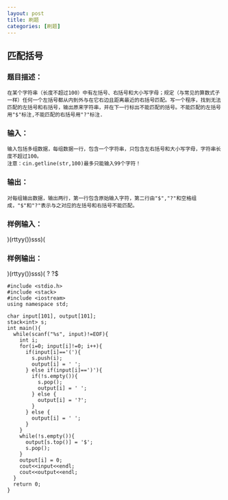 ```yaml
---
layout: post
title: 刷题
categories: [刷题]
---
```


## 匹配括号
### 题目描述：
    在某个字符串（长度不超过100）中有左括号、右括号和大小写字母；规定（与常见的算数式子一样）任何一个左括号都从内到外与在它右边且距离最近的右括号匹配。写一个程序，找到无法匹配的左括号和右括号，输出原来字符串，并在下一行标出不能匹配的括号。不能匹配的左括号用"$"标注,不能匹配的右括号用"?"标注.
    
### 输入：
    输入包括多组数据，每组数据一行，包含一个字符串，只包含左右括号和大小写字母，字符串长度不超过100。
    注意：cin.getline(str,100)最多只能输入99个字符！
    
### 输出：
    对每组输出数据，输出两行，第一行包含原始输入字符，第二行由"$","?"和空格组成，"$"和"?"表示与之对应的左括号和右括号不能匹配。
### 样例输入：
)(rttyy())sss)(

### 样例输出：
)(rttyy())sss)(
?            ?$

```
#include <stdio.h>
#include <stack>
#include <iostream>
using namespace std;

char input[101], output[101];
stack<int> s;
int main(){
  while(scanf("%s", input)!=EOF){
    int i;
    for(i=0; input[i]!=0; i++){
      if(input[i]=='('){
        s.push(i);
        output[i] = ' ';
      } else if(input[i]==')'){
        if(!s.empty()){
          s.pop();
          output[i] = ' ';
        } else {
          output[i] = '?';
        }
      } else {
        output[i] = ' ';
      }
    }
    while(!s.empty()){
      output[s.top()] = '$';
      s.pop();
    }
    output[i] = 0;
    cout<<input<<endl;
    cout<<output<<endl;
  }
  return 0;
}
```